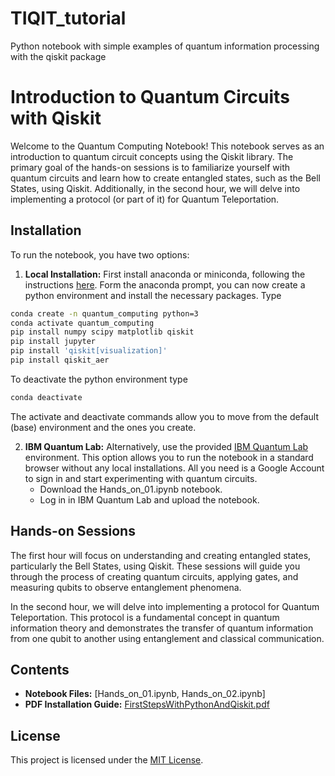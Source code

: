 # TIQIT_tutorial
Python notebook with simple examples of quantum information processing with the qiskit package

# Introduction to Quantum Circuits with Qiskit

Welcome to the Quantum Computing Notebook! This notebook serves as an introduction to quantum circuit concepts using the Qiskit library. The primary goal of the hands-on sessions is to familiarize yourself with quantum circuits and learn how to create entangled states, such as the Bell States, using Qiskit. Additionally, in the second hour, we will delve into implementing a protocol (or part of it) for Quantum Teleportation.

## Installation

To run the notebook, you have two options:

1. **Local Installation:** First install anaconda or miniconda, following the instructions [here](https://www.anaconda.com/download/success). Form the anaconda prompt, you can now create a python environment and install the necessary packages. Type
```bash
conda create -n quantum_computing python=3
conda activate quantum_computing
pip install numpy scipy matplotlib qiskit
pip install jupyter
pip install 'qiskit[visualization]'
pip install qiskit_aer
```
To deactivate the python environment type
```bash
conda deactivate
```
The activate and deactivate commands allow you to move from the default (base) environment and the ones you create.

2. **IBM Quantum Lab:**  Alternatively, use the provided [IBM Quantum Lab](https://quantum-computing.ibm.com/lab) environment. This option allows you to run the notebook in a standard browser without any local installations. All you need is a Google Account to sign in and start experimenting with quantum circuits.
   - Download the Hands_on_01.ipynb notebook.
   - Log in in IBM Quantum Lab and upload the notebook.

## Hands-on Sessions

The first hour will focus on understanding and creating entangled states, particularly the Bell States, using Qiskit. These sessions will guide you through the process of creating quantum circuits, applying gates, and measuring qubits to observe entanglement phenomena.

In the second hour, we will delve into implementing a protocol for Quantum Teleportation. This protocol is a fundamental concept in quantum information theory and demonstrates the transfer of quantum information from one qubit to another using entanglement and classical communication.

## Contents

- **Notebook Files:** [Hands_on_01.ipynb, Hands_on_02.ipynb]
- **PDF Installation Guide:** [FirstStepsWithPythonAndQiskit.pdf]()

## License

This project is licensed under the [MIT License]().
